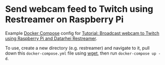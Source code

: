 # Send webcam feed to Twitch using Restreamer on Raspberry Pi

Example [Docker Compose](https://www.baeldung.com/ops/docker-compose) config for [Tutorial: Broadcast webcam to Twitch using Raspberry Pi and Datarhei Restreamer](https://rightsaidjames.com/2023/05/stream-webcam-twitch-raspberry-pi-datarhei-restreamer/).

To use, create a new directory (e.g. restreamer) and navigate to it, pull down this `docker-compose.yml` file using [wget](https://www.digitalocean.com/community/tutorials/how-to-use-wget-to-download-files-and-interact-with-rest-apis), then run `docker-compose up -d`.
